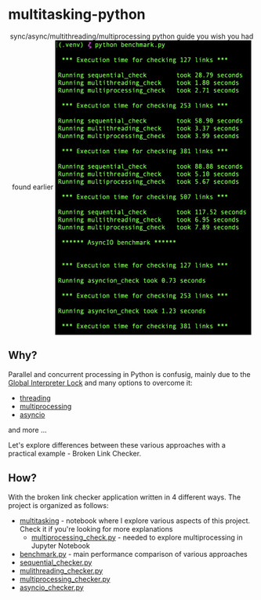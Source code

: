# multitasking-python
<p align="center">
sync/async/multithreading/multiprocessing python guide you wish you had found earlier
<img src="https://github.com/msztylko/multitasking-python/blob/master/images/benchmark.png" data-canonical- width="400" height="600" align="center" />
</p>

## Why?
Parallel and concurrent processing in Python is confusig, mainly due to the [Global Interpreter Lock](https://wiki.python.org/moin/GlobalInterpreterLock) and many options to overcome it:  
- [threading](https://docs.python.org/3/library/threading.html)
- [multiprocessing](https://docs.python.org/3/library/multiprocessing.html)
- [asyncio](https://docs.python.org/3/library/asyncio.html)

and more ...

Let's explore differences between these various approaches with a practical example - Broken Link Checker.

## How?

With the broken link checker application written in 4 different ways. The project is organized as follows:  
- [multitasking](./multitasking.ipynb) - notebook where I explore various aspects of this project. Check it if you're looking for more explanations
  - [multiprocessing_check.py](./multiprocessing_check.py) - needed to explore multiprocessing in Jupyter Notebook
- [benchmark.py](./benchmark.py) - main performance comparison of various approaches
- [sequential_checker.py](./sequential_checker.py)
- [mulithreading_checker.py](./mulithreading_checker.py)
- [multiprocessing_checker.py](./multiprocessing_checker.py)
- [asyncio_checker.py](./asyncio_checker.py)
